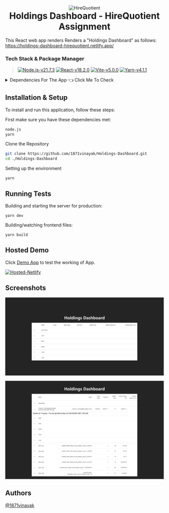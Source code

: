 <p align="center" style="margin-bottom: 0px !important;">
  <img width="200" src="https://www.hirequotient.com/images/favicons/apple-touch-icon.png" alt="HireQuotient" align="center">
</p>
 <h1 align="center" style="margin-top: 0px;">Holdings Dashboard - HireQuotient Assignment</h1>

This React web app renders Renders a "Holdings Dashboard" as follows: https://holdings-dashboard-hirequotient.netlify.app/

### Tech Stack & Package Manager
>[![Node.js-v21.7.3](https://img.shields.io/badge/Node.js-v21.7.3-success?style=flat&logo=node.js)]()
[![React-v18.2.0](https://img.shields.io/badge/React-v18.2.0-success?style=flat&logo=react)]()
[![Vite-v5.0.0](https://img.shields.io/badge/Vite-v5.0.0-success?style=flat&logo=vite)]()
[![Yarn-v4.1.1](https://img.shields.io/badge/Yarn-v4.1.1-success?style=flat&logo=yarn)]()

<details>
  <summary>Dependencies For The App  👈 Click Me To Check</summary>
  
  ### dependencies
    "@emotion/react": "^11.11.4",
    "@emotion/styled": "^11.11.5",
    "@mui/icons-material": "^5.15.15",
    "@mui/material": "^5.15.15",
    "axios": "^1.6.8",
    "dayjs": "^1.11.10",
    "react": "^18.2.0",
    "react-dom": "^18.2.0"
  ### devDependencies
    "@types/react": "^18.2.66",
    "@types/react-dom": "^18.2.22",
    "@typescript-eslint/eslint-plugin": "^7.2.0",
    "@typescript-eslint/parser": "^7.2.0",
    "@vitejs/plugin-react": "^4.2.1",
    "eslint": "^8.57.0",
    "eslint-plugin-react-hooks": "^4.6.0",
    "eslint-plugin-react-refresh": "^0.4.6",
    "typescript": "^5.2.2",
    "vite": "^5.2.0"
  ### Example Adding Dependencies
  ```bash
  yarn add 'Dependencie-Name' -> yarn add axios
  ```
</details>

## Installation & Setup

To install and run this application, follow these steps:

First make sure you have these dependencies met:

    node.js
    yarn

Clone the Repository

```bash
git clone https://github.com/1871vinayak/Holdings-Dashboard.git
cd ./Holdings-Dashboard
```
Setting up the environment
```
yarn
```

## Running Tests

Building and starting the server for production:

```
yarn dev
```

Building/watching frontend files:
```
yarn build
```

## Hosted Demo

Click [Demo App](https://holdings-dashboard-hirequotient.netlify.app/) to test the working of App.


[![Hosted-Netlify](https://img.shields.io/badge/Hosted-Netlify-success?style=for-the-badge&logo=netlify)](https://holdings-dashboard-hirequotient.netlify.app/)

## Screenshots

![Holdings Dashboard](https://raw.githubusercontent.com/1871vinayak/Holdings-Dashboard/main/Screenshots/Screenshot-1.png)


![Holdings Dashboard](https://raw.githubusercontent.com/1871vinayak/Holdings-Dashboard/main/Screenshots/Screenshot-2.png)
## Authors

[@1871vinayak](https://github.com/1871vinayak)
